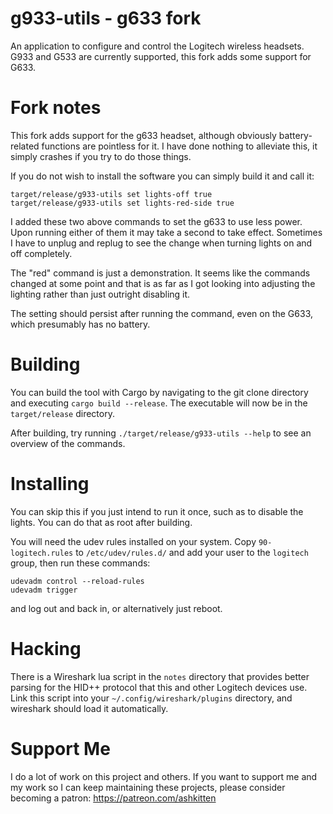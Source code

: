 # g933-utils - g633 fork

An application to configure and control the Logitech wireless headsets. G933 and
G533 are currently supported, this fork adds some support for G633.

# Fork notes

This fork adds support for the g633 headset, although obviously battery-related functions are pointless for it. I have done nothing to alleviate this, it simply crashes if you try to do those things.

If you do not wish to install the software you can simply build it and call it:

    target/release/g933-utils set lights-off true
    target/release/g933-utils set lights-red-side true

I added these two above commands to set the g633 to use less power. Upon running either of them it may take a second to take effect. Sometimes I have to unplug and replug to see the change when turning lights on and off completely.

The "red" command is just a demonstration. It seems like the commands changed at some point and that is as far as I got looking into adjusting the lighting rather than just outright disabling it.

The setting should persist after running the command, even on the G633, which presumably has no battery.

# Building

You can build the tool with Cargo by navigating to the git clone directory and executing `cargo build --release`. The executable will now be in the `target/release` directory.

After building, try running `./target/release/g933-utils --help` to see an overview of the commands.

# Installing

You can skip this if you just intend to run it once, such as to disable the lights. You can do that as root after building.

You will need the udev rules installed on your system. Copy `90-logitech.rules` to `/etc/udev/rules.d/` and add your user to the `logitech` group, then run these commands:
```
udevadm control --reload-rules
udevadm trigger
```
and log out and back in, or alternatively just reboot.

# Hacking

There is a Wireshark lua script in the `notes` directory that provides better parsing for the HID++ protocol that this and other Logitech devices use.  
Link this script into your `~/.config/wireshark/plugins` directory, and wireshark should load it automatically.

# Support Me

I do a lot of work on this project and others. If you want to support me and my work so I can keep maintaining these projects, please consider becoming a patron: https://patreon.com/ashkitten
